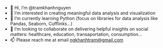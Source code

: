 - 👋 Hi, I’m @tramkhanhnguyen
- 👀 I’m interested in creating meaningful data analysis and visualization  
- 🌱 I’m currently learning Python (focus on libraries for data analysis like Pandas, Seaborn, Cufflinks...)
- 💞️ I’m looking to collaborate on delivering helpful insights on social matters: healthcare, education, transaportation, consumption...
- 📫 Please reach me at email ngkhanhtram@gmail.com

<!---
tramkhanhnguyen/tramkhanhnguyen is a ✨ special ✨ repository because its `README.md` (this file) appears on your GitHub profile.
You can click the Preview link to take a look at your changes.
--->
